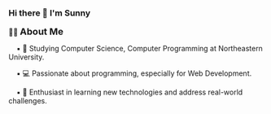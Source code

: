 ### Hi there 👋 I'm Sunny

:woman_technologist: <font size="4">**About Me**</font>

&nbsp;&nbsp;&nbsp;&nbsp;:black_small_square: :school: Studying Computer Science, Computer Programming at Northeastern University.
  
&nbsp;&nbsp;&nbsp;&nbsp;:black_small_square: :computer: Passionate about programming, especially for Web Development.

&nbsp;&nbsp;&nbsp;&nbsp;:black_small_square: :thinking: Enthusiast in learning new technologies and address real-world challenges.

<!--
**sunny-ops/sunny-ops** is a ✨ _special_ ✨ repository because its `README.md` (this file) appears on your GitHub profile.

Here are some ideas to get you started:

- 🔭 I’m currently working on ...
- 🌱 I’m currently learning ...
- 👯 I’m looking to collaborate on ...
- 🤔 I’m looking for help with ...
- 💬 Ask me about ...
- 📫 How to reach me: ...
- 😄 Pronouns: ...
- ⚡ Fun fact: ...
-->

